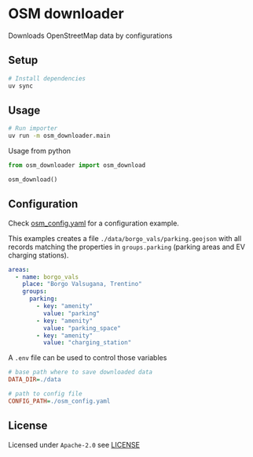 # OSM downloader

Downloads OpenStreetMap data by configurations

## Setup

```bash
# Install dependencies
uv sync
```

## Usage

```bash
# Run importer
uv run -m osm_downloader.main
```

Usage from python

```python
from osm_downloader import osm_download

osm_download()
```

## Configuration

Check [osm_config.yaml](./osm_config.yaml) for a configuration example.

This examples creates a file `./data/borgo_vals/parking.geojson` with all records matching the properties in `groups.parking` (parking areas and EV charging stations).

```yaml
areas:
  - name: borgo_vals
    place: "Borgo Valsugana, Trentino"
    groups:
      parking:
        - key: "amenity"
          value: "parking"
        - key: "amenity"
          value: "parking_space"
        - key: "amenity"
          value: "charging_station"
```

A `.env` file can be used to control those variables

```ini
# base path where to save downloaded data
DATA_DIR=./data

# path to config file
CONFIG_PATH=./osm_config.yaml
```

## License

Licensed under `Apache-2.0` see [LICENSE](./LICENSE)